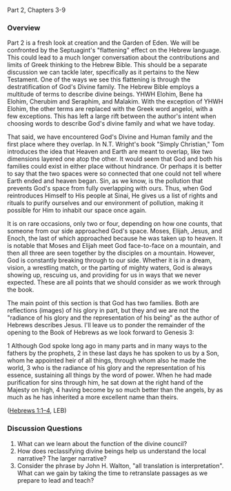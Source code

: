 Part 2, Chapters 3-9

### Overview


Part 2 is a fresh look at creation and the Garden of Eden. We will be confronted by the Septuagint's "flattening" effect on the Hebrew language. This could lead to a much longer conversation about the contributions and limits of Greek thinking to the Hebrew Bible. This should be a separate discussion we can tackle later, specifically as it pertains to the New Testament. One of the ways we see this flattening is through the destratification of God's Divine family. The Hebrew Bible employs a multitude of terms to describe divine beings. YHWH Elohim, Bene ha Elohim, Cherubim and Seraphim, and Malakim. With the exception of YHWH Elohim, the other terms are replaced with the Greek word angeloi, with a few exceptions. This has left a large rift between the author's intent when choosing words to describe God's divine family and what we have today.

That said, we have encountered God's Divine and Human family and the first place where they overlap. In N.T. Wright's book "Simply Christian," Tom introduces the idea that Heaven and Earth are meant to overlap, like two dimensions layered one atop the other. It would seem that God and both his families could exist in either place without hindrance. Or perhaps it is better to say that the two spaces were so connected that one could not tell where Earth ended and heaven began. Sin, as we know, is the pollution that prevents God's space from fully overlapping with ours. Thus, when God reintroduces Himself to His people at Sinai, He gives us a list of rights and rituals to purify ourselves and our environment of pollution, making it possible for Him to inhabit our space once again.

It is on rare occasions, only two or four, depending on how one counts, that someone from our side approached God's space. Moses, Elijah, Jesus, and Enoch, the last of which approached because he was taken up to heaven. It is notable that Moses and Elijah meet God face-to-face on a mountain, and then all three are seen together by the disciples on a mountain. However, God is constantly breaking through to our side. Whether it is in a dream, vision, a wrestling match, or the parting of mighty waters, God is always showing up, rescuing us, and providing for us in ways that we never expected. These are all points that we should consider as we work through the book.

The main point of this section is that God has two families. Both are reflections (images) of his glory in part, but they and we are not the "radiance of his glory and the representation of his being" as the author of Hebrews describes Jesus. I'll leave us to ponder the remainder of the opening to the Book of Hebrews as we look forward to Genesis 3: 

1 Although God spoke long ago in many parts and in many ways to the fathers by the prophets, 2 in these last days he has spoken to us by a Son, whom he appointed heir of all things, through whom also he made the world, 3 who is the radiance of his glory and the representation of his essence, sustaining all things by the word of power. When he had made purification for sins through him, he sat down at the right hand of the Majesty on high, 4 having become by so much better than the angels, by as much as he has inherited a more excellent name than theirs.  

([Hebrews 1:1–4](https://ref.ly/Heb1.1-4;leb), LEB)

### Discussion Questions
1. What can we learn about the function of the divine council?
2. How does reclassifying divine beings help us understand the local narrative? The larger narrative?
3. Consider the phrase by John H. Walton, "all translation is interpretation". What can we gain by taking the time to retranslate passages as we prepare to lead and teach?